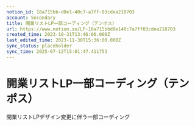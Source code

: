 ```yaml
---
notion_id: 18a715bb-d0e1-40c7-a7ff-03cdea218703
account: Secondary
title: 開業リストLP一部コーディング（テンポス）
url: https://www.notion.so/LP-18a715bbd0e140c7a7ff03cdea218703
created_time: 2023-10-31T13:46:00.000Z
last_edited_time: 2023-11-30T15:36:00.000Z
sync_status: placeholder
sync_time: 2025-07-12T15:01:47.411753
---
```

# 開業リストLP一部コーディング（テンポス）

開業リストLPデザイン変更に伴う一部コーディング